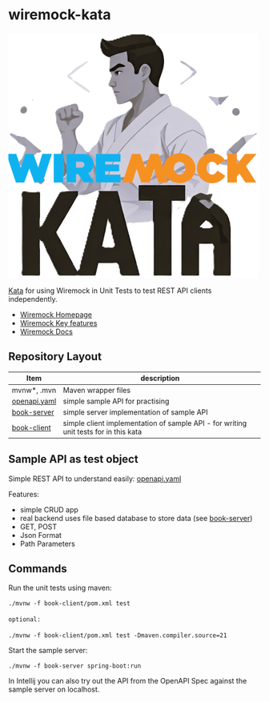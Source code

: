 # wiremock-kata

![missing](doc/WiremockKata.png)


[Kata](https://www.kata.de/allgemein/was-ist-eine-kata/) for using Wiremock in Unit Tests to test REST API clients independently.

- [Wiremock Homepage](https://wiremock.org/)
- [Wiremock Key features](https://wiremock.org/docs/overview/#key-features)
- [Wiremock Docs](https://wiremock.org/docs/)

## Repository Layout

| Item                         | description                                                                          |
|------------------------------|--------------------------------------------------------------------------------------|
| mvnw*, .mvn                  | Maven wrapper files                                                                  |
| [openapi.yaml](openapi.yaml) | simple sample API for practising                                                     |
| [book-server](book-server)   | simple server implementation of sample API                                           |
| [book-client](book-client)   | simple client implementation of sample API - for writing unit tests for in this kata |

## Sample API as test object

Simple REST API to understand easily: [openapi.yaml](openapi.yaml)

Features:
- simple CRUD app
- real backend uses file based database to store data (see [book-server](book-server))
- GET, POST
- Json Format
- Path Parameters

## Commands

Run the unit tests using maven:
```shell
./mvnw -f book-client/pom.xml test

optional:

./mvnw -f book-client/pom.xml test -Dmaven.compiler.source=21
```

Start the sample server:
```shell
./mvnw -f book-server spring-boot:run
```
In Intellij you can also try out the API from the OpenAPI Spec against the sample server on localhost. 
 
